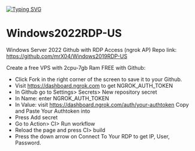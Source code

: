 [![Typing SVG](https://readme-typing-svg.herokuapp.com?color=00F716&lines=Free+Windows+2022+VPS;Subscribe+To+Techconi+RDP+GRATIS+;See+You+Next+Time)](https://git.io/typing-svg)
# Windows2022RDP-US
Windows Server 2022 Github with RDP Access (ngrok AP) 
Repo link: https://github.com/mrX04/Windows2019RDP-US

Create a free VPS with 2cpu-7gb Ram FREE with Github:

+ Click Fork in the right corner of the screen to save it to your Github.
+ Visit https://dashboard.ngrok.com to get NGROK_AUTH_TOKEN
+ In Github go to Settings> Secrets> New repository secret
+ In Name: enter NGROK_AUTH_TOKEN
+ In Value: visit https://dashboard.ngrok.com/auth/your-authtoken Copy and Paste Your Authtoken into
+ Press Add secret
+ Go to Action> CI> Run workflow
+ Reload the page and press CI> build
+ Press the down arrow on Connect To Your RDP to get IP, User, Password.
